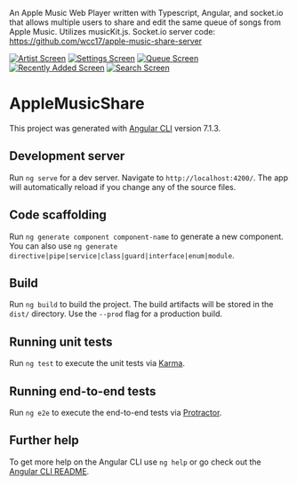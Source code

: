 An Apple Music Web Player written with Typescript, Angular, and socket.io that allows multiple users to share and edit the same queue of songs from Apple Music. Utilizes musicKit.js. Socket.io server code: https://github.com/wcc17/apple-music-share-server

<a href="https://imgur.com/iWXpT0t"><img src="https://imgur.com/iWXpT0t.png" title="Artist Screen" /></a>
<a href="https://imgur.com/0AAupnO"><img src="https://imgur.com/0AAupnO.png" title="Settings Screen" /></a>
<a href="https://imgur.com/eRXBUBO"><img src="https://imgur.com/eRXBUBO.png" title="Queue Screen" /></a>
<a href="https://imgur.com/OnrX9gD"><img src="https://imgur.com/OnrX9gD.png" title="Recently Added Screen" /></a>
<a href="https://imgur.com/OadcrCT"><img src="https://imgur.com/OadcrCT.png" title="Search Screen" /></a>


# AppleMusicShare

This project was generated with [Angular CLI](https://github.com/angular/angular-cli) version 7.1.3.

## Development server

Run `ng serve` for a dev server. Navigate to `http://localhost:4200/`. The app will automatically reload if you change any of the source files.

## Code scaffolding

Run `ng generate component component-name` to generate a new component. You can also use `ng generate directive|pipe|service|class|guard|interface|enum|module`.

## Build

Run `ng build` to build the project. The build artifacts will be stored in the `dist/` directory. Use the `--prod` flag for a production build.

## Running unit tests

Run `ng test` to execute the unit tests via [Karma](https://karma-runner.github.io).

## Running end-to-end tests

Run `ng e2e` to execute the end-to-end tests via [Protractor](http://www.protractortest.org/).

## Further help

To get more help on the Angular CLI use `ng help` or go check out the [Angular CLI README](https://github.com/angular/angular-cli/blob/master/README.md).

